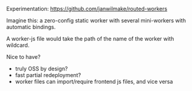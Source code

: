 Experimentation:
https://github.com/janwilmake/routed-workers

Imagine this: a zero-config static worker with several mini-workers with automatic bindings.

A worker-js file would take the path of the name of the worker with wildcard.

Nice to have?

- truly OSS by design?
- fast partial redeployment?
- worker files can import/require frontend js files, and vice versa
